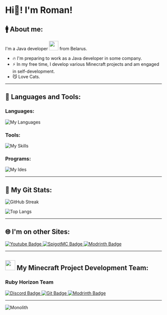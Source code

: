 # Hi👋! I'm Roman!
## 🚹 About me:
I'm a Java developer <img src="https://media.giphy.com/media/WUlplcMpOCEmTGBtBW/giphy.gif" width="30"> from Belarus.
- 🔥 I'm preparing to work as a Java developer in some company.
- ⚡ In my free time, I develop various Minecraft projects and am engaged in self-development.
- 😼 Love Cats.
___
## 🔰 Languages and Tools:
### Languages:
![My Languages](https://skillicons.dev/icons?i=java,kotlin,cs,html,css,javascript)
### Tools:
![My Skills](https://skillicons.dev/icons?i=git,maven,gradle,hibernate,spring,mysql,sqlite,mongodb)

### Programs:
![My Ides](https://skillicons.dev/icons?i=idea,webstorm,rider,vscode,postman,figma)
___
## 📔 My Git Stats:
![GitHub Streak](http://github-readme-streak-stats.herokuapp.com?user=Shershnyaga007&theme=dark&background=000000)

![Top Langs](https://github-readme-stats.vercel.app/api/top-langs/?username=Shershnyaga007&layout=compact&theme=vision-friendly-dark)
___
## 🌐 I'm on other Sites:
<div id="badges" align="">
  <a href="https://www.youtube.com/@shershnyaga">
  <img src="https://img.shields.io/badge/YouTube-red?style=for-the-badge&logo=youtube&logoColor=white" alt="Youtube Badge"/>
  </a>
  <a href="https://www.spigotmc.org/members/shershnyaga_.1502182/">
  <img src="https://img.shields.io/badge/SpigotMC-orange?style=for-the-badge" alt="SpigotMC Badge"/>
  </a>
  <a href="https://modrinth.com/user/Shershnyaga_">
  <img src="https://img.shields.io/badge/modrinth-gree?style=for-the-badge" alt="Modrinth Badge"/>
  </a>
</div>

___
## <img src="https://i.ibb.co/r7DttGF/3.png" width="32px"> My Minecraft Project Development Team:
### Ruby Horizon Team
<div id="badges" align="">
  <a href="https://discord.gg/9qSmjx9x">
  <img src="https://img.shields.io/badge/Discord-blue?style=for-the-badge" alt="Discord Badge"/>
  </a>
  <a href="https://github.com/RubyHorizon">
  <img src="https://img.shields.io/badge/Git-red?style=for-the-badge" alt="Git Badge"/>
  </a>
  <a href="https://modrinth.com/organization/rhteam">
  <img src="https://img.shields.io/badge/modrinth-gree?style=for-the-badge" alt="Modrinth Badge"/>
  </a>
</div>

___

<img src="https://media1.tenor.com/m/EUCqLX5AbwQAAAAd/monolith-stalker.gif" align="center" alt="Monolith">
